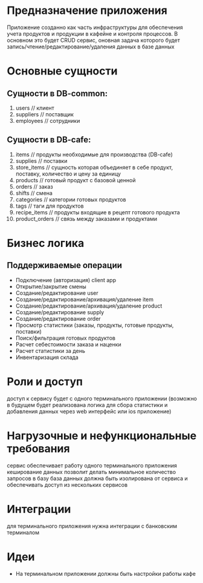 # Предназначение приложения
Приложение созданно как часть инфраструктуры для обеспечения учета продуктов и продукции в кафейне и контроля процессов. 
В основном это будет CRUD сервис, оновная задача которого будет запись/чтение/редактирование/удаления данных в базе данных

# Основные сущности
## Cущности в DB-common:
1. users // клиент
2. suppliers // поставщик
3. employees // сотрудники
## Сущности в DB-cafe:
1. items // продукты необходимые для производства (DB-cafe)
2. supplies // поставки
3. store_items // сущность которая объединяет в себе продукт, поставку, количество и цену за единицу
4. products // готовый продукт с базовой ценной
5. orders // заказ
6. shifts // смена
7. categories // категории готовых продуктов
8. tags // таги для продуктов 
9. recipe_items // продукты входящие в рецепт готового продукта
10. product_orders // связь между заказами и продуктами

# Бизнес логика
## Поддерживаемые операции
* Подключение (авторизация) client app
* Открытие/закрытие смены
* Создание/редактирование user
* Создание/редактирование/архивация/удаление item
* Создание/редактирование/архивация/удаление product
* Создание/редактирование supply
* Создание/редактирование order
* Просмотр статистики (заказы, продукты, готовые продукты, поставки)
* Поиск/фильтрация готовых продуктов
* Расчет себестоимости заказа и наценки
* Расчет статистики за день
* Инвентаризация склада

# Роли и доступ
доступ к сервису будет с одного терминального приложении
(возможно в будущем будет реализована логика для сбора статистики и 
добавления данных через web интерфейс или ios приложение)

# Нагрузочные и нефункциональные требования
сервис обеспечивает работу одного терминального приложения
кеширование данных позволит делать минимальное количество запросов в базу
база данных должна быть изолирована от сервиса и обеспечивать доступ из нескольких сервисов

# Интеграции
для терминального приложения нужна интеграции с банковским терминалом

# Идеи
* На терминальном приложении должны быть настройки работы кафе